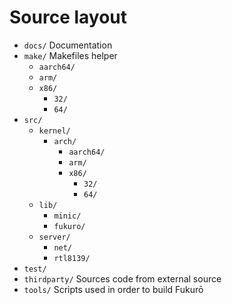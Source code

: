 # Source layout

- `docs/` Documentation
- `make/` Makefiles helper
    - `aarch64/`
	- `arm/`
    - `x86/`
        - `32/`
        - `64/`
- `src/`
    - `kernel/`
        - `arch/`
            - `aarch64/`
            - `arm/`
            - `x86/`
                - `32/`
                - `64/`
    - `lib/`
        - `minic/`
        - `fukuro/`
    - `server/`
        - `net/`
        - `rtl8139/`
- `test/`
- `thirdparty/` Sources code from external source
- `tools/` Scripts used in order to build Fukurō
